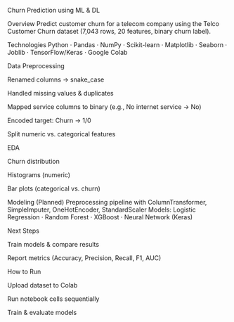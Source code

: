 Churn Prediction using ML & DL

Overview
Predict customer churn for a telecom company using the Telco Customer Churn dataset (7,043 rows, 20 features, binary churn label).

Technologies
Python · Pandas · NumPy · Scikit-learn · Matplotlib · Seaborn · Joblib · TensorFlow/Keras · Google Colab

Data Preprocessing

Renamed columns → snake_case

Handled missing values & duplicates

Mapped service columns to binary (e.g., No internet service → No)

Encoded target: Churn → 1/0

Split numeric vs. categorical features

EDA

Churn distribution

Histograms (numeric)

Bar plots (categorical vs. churn)

Modeling (Planned)
Preprocessing pipeline with ColumnTransformer, SimpleImputer, OneHotEncoder, StandardScaler
Models: Logistic Regression · Random Forest · XGBoost · Neural Network (Keras)

Next Steps

Train models & compare results

Report metrics (Accuracy, Precision, Recall, F1, AUC)

How to Run

Upload dataset to Colab

Run notebook cells sequentially

Train & evaluate models
